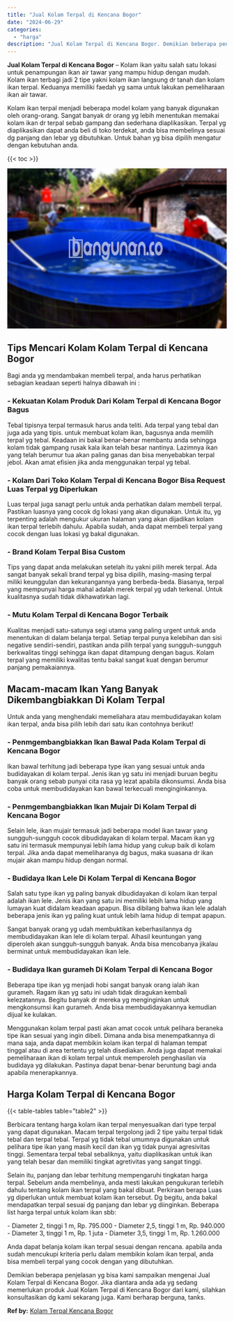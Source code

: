 ```yaml
---
title: "Jual Kolam Terpal di Kencana Bogor"
date: "2024-06-29"
categories: 
  - "harga"
description: "Jual Kolam Terpal di Kencana Bogor. Demikian beberapa penjelasan yg bisa kami sampaikan mengenai Jual Kolam Terpal di Kencana Bogor. Jika diantara anda ada y..."
---
```


**Jual Kolam Terpal di Kencana Bogor** – Kolam ikan yaitu salah satu lokasi untuk penampungan ikan air tawar yang mampu hidup dengan mudah. Kolam ikan terbagi jadi 2 tipe yakni kolam ikan langsung dr tanah dan kolam ikan terpal. Keduanya memiliki faedah yg sama untuk lakukan pemeliharaan ikan air tawar.

Kolam ikan terpal menjadi beberapa model kolam yang banyak digunakan oleh orang-orang. Sangat banyak dr orang yg lebih menentukan memakai kolam ikan dr terpal sebab gampang dan sederhana diaplikasikan. Terpal yg diaplikasikan dapat anda beli di toko terdekat, anda bisa membelinya sesuai dg panjang dan lebar yg dibutuhkan. Untuk bahan yg bisa dipilih mengatur dengan kebutuhan anda.

{{< toc >}}

![Jual Kolam Terpal di Kencana Bogor](/images/jual-kolam-terpal-38.png)

## Tips Mencari Kolam Kolam Terpal di Kencana Bogor

Bagi anda yg mendambakan membeli terpal, anda harus perhatikan sebagian keadaan seperti halnya dibawah ini :

### \- Kekuatan Kolam Produk Dari Kolam Terpal di Kencana Bogor Bagus

Tebal tipisnya terpal termasuk harus anda teliti. Ada terpal yang tebal dan juga ada yang tipis. untuk membuat kolam ikan, bagusnya anda memilih terpal yg tebal. Keadaan ini bakal benar-benar membantu anda sehingga kolam tidak gampang rusak kala ikan telah besar nantinya. Lazimnya ikan yang telah berumur tua akan paling ganas dan bisa menyebabkan terpal jebol. Akan amat efisien jika anda menggunakan terpal yg tebal.

### \- Kolam Dari Toko Kolam Terpal di Kencana Bogor Bisa Request Luas Terpal yg Diperlukan

Luas terpal juga sanagt perlu untuk anda perhatikan dalam membeli terpal. Pastikan luasnya yang cocok dg lokasi yang akan digunakan. Untuk itu, yg terpenting adalah mengukur ukuran halaman yang akan dijadikan kolam ikan terpal terlebih dahulu. Apabila sudah, anda dapat membeli terpal yang cocok dengan luas lokasi yg bakal digunakan.

### \- Brand Kolam Terpal Bisa Custom

Tips yang dapat anda melakukan setelah itu yakni pilih merek terpal. Ada sangat banyak sekali brand terpal yg bisa dipilih, masing-masing terpal miliki keunggulan dan kekurangannya yang berbeda-beda. Biasanya, terpal yang mempunyai harga mahal adalah merek terpal yg udah terkenal. Untuk kualitasnya sudah tidak dikhawatirkan lagi.

### \- Mutu Kolam Terpal di Kencana Bogor Terbaik

Kualitas menjadi satu-satunya segi utama yang paling urgent untuk anda menentukan di dalam belanja terpal. Setiap terpal punya kelebihan dan sisi negative sendiri-sendiri, pastikan anda pilih terpal yang sungguh-sungguh berkwalitas tinggi sehingga ikan dapat ditampung dengan bagus. Kolam terpal yang memiliki kwalitas tentu bakal sangat kuat dengan berumur panjang pemakaiannya.

## Macam-macam Ikan Yang Banyak Dikembangbiakkan Di Kolam Terpal

Untuk anda yang menghendaki memeliahara atau membudidayakan kolam ikan terpal, anda bisa pilih lebih dari satu ikan contohnya berikut!

### \- Penmgembangbiakkan Ikan Bawal Pada Kolam Terpal di Kencana Bogor

Ikan bawal terhitung jadi beberapa type ikan yang sesuai untuk anda budidayakan di kolam terpal. Jenis ikan yg satu ini menjadi buruan begitu banyak orang sebab punyai cita rasa yg lezat apabila dikonsumsi. Anda bisa coba untuk membudidayakan kan bawal terkecuali menginginkannya.

### \- Penmgembangbiakkan Ikan Mujair Di Kolam Terpal di Kencana Bogor

Selain lele, ikan mujair termasuk jadi beberapa model ikan tawar yang sungguh-sungguh cocok dibudidayakan di kolam terpal. Macam ikan yg satu ini termasuk mempunyai lebih lama hidup yang cukup baik di kolam terpal. Jika anda dapat memeliharanya dg bagus, maka suasana dr ikan mujair akan mampu hidup dengan normal.

### \- Budidaya Ikan Lele Di Kolam Terpal di Kencana Bogor

Salah satu type ikan yg paling banyak dibudidayakan di kolam ikan terpal adalah ikan lele. Jenis ikan yang satu ini memiliki lebih lama hidup yang lumayan kuat didalam keadaan apapun. Bisa dibilang bahwa ikan lele adalah beberapa jenis ikan yg paling kuat untuk lebih lama hidup di tempat apapun.

Sangat banyak orang yg udah membuktikan keberhasilannya dg membudidayakan ikan lele di kolam terpal. Alhasil keuntungan yang diperoleh akan sungguh-sungguh banyak. Anda bisa mencobanya jikalau berminat untuk membudidayakan ikan lele.

### \- Budidaya Ikan gurameh Di Kolam Terpal di Kencana Bogor

Beberapa tipe ikan yg menjadi hobi sangat banyak orang ialah ikan gurameh. Ragam ikan yg satu ini udah tidak diragukan kembali kelezatannya. Begitu banyak dr mereka yg menginginkan untuk mengkonsumsi ikan gurameh. Anda bisa membudidayakannya kemudian dijual ke kulakan.

Menggunakan kolam terpal pasti akan amat cocok untuk pelihara beraneka tipe ikan sesuai yang ingin dibeli. Dimana anda bisa menempatkannya di mana saja, anda dapat membikin kolam ikan terpal di halaman tempat tinggal atau di area tertentu yg telah disediakan. Anda juga dapat memakai pemeliharaan ikan di kolam terpal untuk memperoleh penghasilan via budidaya yg dilakukan. Pastinya dapat benar-benar beruntung bagi anda apabila menerapkannya.

## Harga Kolam Terpal di Kencana Bogor

{{< table-tables table="table2" >}}

Berbicara tentang harga kolam ikan terpal menyesuaikan dari type terpal yang dapat digunakan. Macam terpal tergolong jadi 2 tipe yaitu terpal tidak tebal dan terpal tebal. Terpal yg tidak tebal umumnya digunakan untuk pelihara tipe ikan yang masih kecil dan ikan yg tidak punyai agresivitas tinggi. Sementara terpal tebal sebaliknya, yaitu diaplikasikan untuk ikan yang telah besar dan memiliki tingkat agretivitas yang sangat tinggi.

Selain itu, panjang dan lebar terhitung mempengaruhi tingkatan harga terpal. Sebelum anda membelinya, anda mesti lakukan pengukuran terlebih dahulu tentang kolam ikan terpal yang bakal dibuat. Perkiraan berapa Luas yg diperlukan untuk membuat kolam ikan tersebut. Dg begitu, anda bakal mendapatkan terpal sesuai dg panjang dan lebar yg diinginkan. Beberapa list harga terpal untuk kolam ikan sbb:

\- Diameter 2, tinggi 1 m, Rp. 795.000 - Diameter 2,5, tinggi 1 m, Rp. 940.000 - Diameter 3, tinggi 1 m, Rp. 1 juta - Diameter 3,5, tinggi 1 m, Rp. 1.260.000

Anda dapat belanja kolam ikan terpal sesuai dengan rencana. apabila anda sudah mencukupi kriteria perlu dalam membikin kolam ikan terpal, anda bisa membeli terpal yang cocok dengan yang dibutuhkan.

Demikian beberapa penjelasan yg bisa kami sampaikan mengenai Jual Kolam Terpal di Kencana Bogor. Jika diantara anda ada yg sedang memerlukan produk Jual Kolam Terpal di Kencana Bogor dari kami, silahkan konsultasikan dg kami sekarang juga. Kami berharap berguna, tanks.

**Ref by:** [Kolam Terpal Kencana Bogor](https://id.wikipedia.org/wiki/Kolam)
